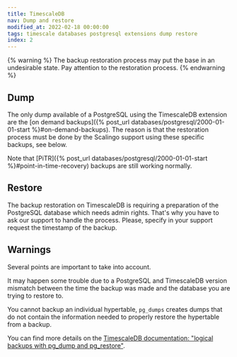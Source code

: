 ```yaml
---
title: TimescaleDB
nav: Dump and restore
modified_at: 2022-02-18 00:00:00
tags: timescale databases postgresql extensions dump restore
index: 2
---
```


{% warning %}
  The backup restoration process may put the base in an undesirable state.
  Pay attention to the restoration process.
{% endwarning %}

## Dump

The only dump available of a PostgreSQL using the TimescaleDB extension are the
[on demand backups]({% post_url databases/postgresql/2000-01-01-start %}#on-demand-backups).
The reason is that the restoration process must be done by the Scalingo support using
these specific backups, see below.

Note that [PiTR]({% post_url databases/postgresql/2000-01-01-start %}#point-in-time-recovery)
backups are still working normally.

## Restore

The backup restoration on TimescaleDB is requiring a preparation of the PostgreSQL database
which needs admin rights. That's why you have to ask our support to handle the process.
Please, specify in your support request the timestamp of the backup.

## Warnings

Several points are important to take into account.

It may happen some trouble due to a PostgreSQL and TimescaleDB version mismatch
between the time the backup was made and the database you are trying to restore to.

You cannot backup an individual hypertable, `pg_dumps` creates dumps that do not
contain the information needed to properly restore the hypertable from a backup.

You can find more details on the
[TimescaleDB documentation: "logical backups with pg_dump and pg_restore"](https://docs.timescale.com/timescaledb/latest/how-to-guides/backup-and-restore/pg-dump-and-restore/).
